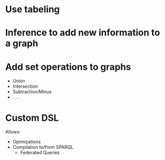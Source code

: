 # Use tabeling
# Inference to add new information to a graph
# Add set operations to graphs

* Union
* Intersection
* Subtraction/Minus
* . . .

# Custom DSL

Allows:
* Optmizations
* Compilation to/from SPARQL
  * Federated Queries
